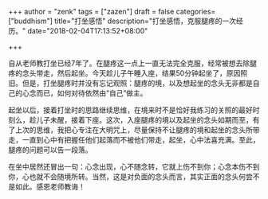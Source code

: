 +++
author = "zenk"
tags = ["zazen"]
draft = false
categories=["buddhism"]
title="打坐感悟"
description="打坐感悟，克服腿疼的一次经历。"
date="2018-02-04T17:13:52+08:00"

+++

自从老师教打坐已经7年了。在腿疼这一点上一直无法完全克服，经常被想去除腿疼的念头带走，然后起坐。今天趁儿子午睡入座，结果50分钟起坐了，原因照旧。但是，打坐腿疼时并没有忘记观照：腿疼的境，以及想起坐的念头无非都是自己的心念而已，如何对待依然由“自己”做主。

起坐以后，接着打坐时的思路继续思维，在境来时不是恰好我练习的关照的最好时刻么，趁儿子未醒，接着下座。这次，入座腿疼的境以及起坐的念头如期而至，有了上次的思维，我把心专注在大明咒上，尽量保持不让腿疼的境和起坐的念头所带走，一直到心中有把握任他们起落而不被他们带走，起坐，心中法喜充满。至此，腿疼的问题可以告一段落。

在坐中居然还冒出一句：心念出现，心不随念转，它就上伤不到你；心念本伤不到你，心也就不会随境所转。当然，这是对负面的念头而言，其实正面的念头何尝不是如此。感恩老师教诲！
